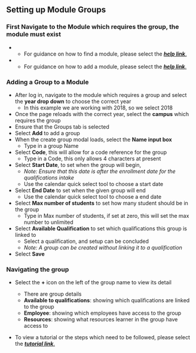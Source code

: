 ## **Setting up Module Groups**

### **First Navigate to the Module which requires the group, the module must exist**
- - For guidance on how to find a module, please select the [**_help link_**.](http://help.studentmanager.co.za/en/latest/Modules/findingmodules/)

- - For guidance on how to add a module, please select the [**_help link_**.](http://help.studentmanager.co.za/en/latest/Modules/addamodule/)


### **Adding a Group to a Module**
- After log in, navigate to the module which requires a group and select the **year drop down** to choose the correct year
	- In this example we are working with 2018, so we select 2018
- Once the page reloads with the correct year, select the **campus** which requires the group
- Ensure that the Groups tab is selected
- Select **Add** to add a group
- When the create group modal loads, select the **Name input box**
	- Type in a group Name
- Select **Code**, this will allow for a code reference for the group
	- Type in a Code, this only allows 4 characters at present
- Select **Start Date**, to set when the group will begin, 
	- _Note: Ensure that this date is after the enrollment date for the qualifications intake_
	- Use the calendar quick select tool to choose a start date
- Select **End Date** to set when the given group will end
	- Use the calendar quick select tool to choose a end date
- Select **Max number of students** to set how many student should be in the group
	- Type in Max number of students, if set at zero, this will set the max number to unlimited
- Select **Available Qualification** to set which qualifications this group is linked to
	- Select a qualification, and setup can be concluded
	- _Note: A group can be created without linking it to a qualification_
- Select **Save**

### **Navigating the group**
- Select the **+** icon on the left of the group name to view its detail
	- There are group details
	- **Available to qualifications**: showing which qualifications are linked to the group
	- **Employee**: showing which employees have access to the group
	- **Resources**: showing what resources learner in the group have access to

- To view a tutorial or the steps which need to be followed, please select the [**_tutorial link_**.](https://www.iorad.com/player/117330/Adding-A-Group-to-A-Module)
